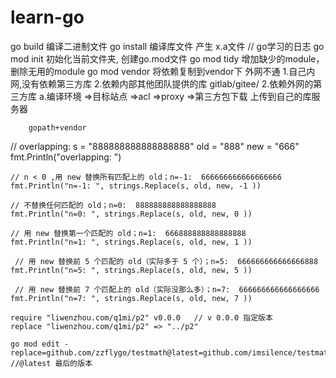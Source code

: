 # learn-go
go build 编译二进制文件
go install 编译库文件 产生 x.a文件 //
go学习的日志
go mod init        初始化当前文件夹, 创建go.mod文件
go mod tidy        增加缺少的module，删除无用的module
go mod vendor      将依赖复制到vendor下
外网不通
        1.自己内网,没有依赖第三方库
        2.依赖内部其他团队提供的库 gitlab/gitee/
        2.依赖外网的第三方库
                a.编译环境 =>目标站点
                            =>acl
                            =>proxy
                            =>第三方包下载 上传到自己的库服务器

        gopath+vendor
   // overlapping:
    s = "888888888888888888"
    old = "888"
    new = "666"
    fmt.Println("overlapping: ")

    // n < 0 ,用 new 替换所有匹配上的 old；n=-1:  666666666666666666
    fmt.Println("n=-1: ", strings.Replace(s, old, new, -1 )) 

    // 不替换任何匹配的 old；n=0:  888888888888888888
    fmt.Println("n=0: ", strings.Replace(s, old, new, 0 )) 
  
    // 用 new 替换第一个匹配的 old；n=1:  666888888888888888
    fmt.Println("n=1: ", strings.Replace(s, old, new, 1 )) 

     // 用 new 替换前 5 个匹配的 old（实际多于 5 个）；n=5:  666666666666666888
    fmt.Println("n=5: ", strings.Replace(s, old, new, 5 ))

     // 用 new 替换前 7 个匹配上的 old（实际没那么多）；n=7:  666666666666666666
    fmt.Println("n=7: ", strings.Replace(s, old, new, 7 ))

    require "liwenzhou.com/q1mi/p2" v0.0.0   // v 0.0.0 指定版本
    replace "liwenzhou.com/q1mi/p2" => "../p2"

    go mod edit -replace=github.com/zzflygo/testmath@latest=github.com/imsilence/testmath@latest  //@latest 最后的版本 